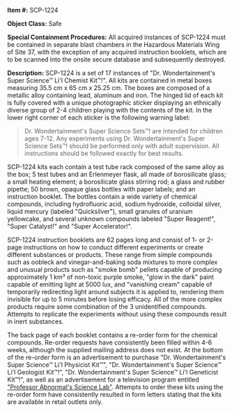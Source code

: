   
**Item #:** SCP-1224

**Object Class:** Safe

**Special Containment Procedures:** All acquired instances of SCP-1224 must be contained in separate blast chambers in the Hazardous Materials Wing of Site 37, with the exception of any acquired instruction booklets, which are to be scanned into the onsite secure database and subsequently destroyed.

**Description:** SCP-1224 is a set of 17 instances of "Dr. Wondertainment's Super Science™ Li'l Chemist Kit™!". All kits are contained in metal boxes measuring 35.5 cm x 65 cm x 25.25 cm. The boxes are composed of a metallic alloy containing lead, aluminum and iron. The hinged lid of each kit is fully covered with a unique photographic sticker displaying an ethnically diverse group of 2-4 children playing with the contents of the kit. In the lower right corner of each sticker is the following warning label:

> Dr. Wondertainment's Super Science Sets™! are intended for children ages 7-12. Any experiments using Dr. Wondertainment's Super Science Sets™! should be performed only with adult supervision. All instructions should be followed exactly for best results.

SCP-1224 kits each contain a test tube rack composed of the same alloy as the box; 5 test tubes and an Erlenmeyer flask, all made of borosilicate glass; a small heating element; a borosilicate glass stirring rod; a glass and rubber pipette; 50 brown, opaque glass bottles with paper labels; and an instruction booklet. The bottles contain a wide variety of chemical compounds, including hydrofluoric acid, sodium hydroxide, colloidal silver, liquid mercury (labeled "Quicksilver"), small granules of uranium yellowcake, and several unknown compounds labeled "Super Reagent!", "Super Catalyst!" and "Super Accelerator!".

SCP-1224 instruction booklets are 62 pages long and consist of 1- or 2-page instructions on how to conduct different experiments or create different substances or products. These range from simple compounds such as oobleck and vinegar-and-baking soda mixtures to more complex and unusual products such as "smoke bomb" pellets capable of producing approximately 1 km³ of non-toxic purple smoke, "glow in the dark" paint capable of emitting light at 5000 lux, and "vanishing cream" capable of temporarily redirecting light around subjects it is applied to, rendering them invisible for up to 5 minutes before losing efficacy. All of the more complex products require some combination of the 3 unidentified compounds. Attempts to replicate the experiments without using these compounds result in inert substances.

The back page of each booklet contains a re-order form for the chemical compounds. Re-order requests have consistently been filled within 4-6 weeks, although the supplied mailing address does not exist. At the bottom of the re-order form is an advertisement to purchase "Dr. Wondertainment's Super Science™ Li'l Physicist Kit™", "Dr. Wondertainment's Super Science™ Li'l Geologist Kit™!", "Dr. Wondertainment's Super Science™ Li'l Geneticist Kit™!", as well as an advertisement for a television program entitled ["Professor Abnormal's Science Lab"](/scp-2702). Attempts to order these kits using the re-order form have consistently resulted in form letters stating that the kits are available in retail outlets only.